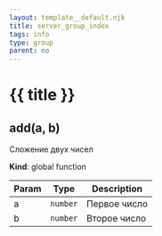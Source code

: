```yaml
---
layout: template__default.njk
title: server_group_index
tags: info
type: group
parent: no
---
```


# {{ title }}

<a name="add"></a>

## add(a, b)

Сложение двух чисел

**Kind**: global function

| Param | Type                | Description  |
| ----- | ------------------- | ------------ |
| a     | <code>number</code> | Первое число |
| b     | <code>number</code> | Второе число |
